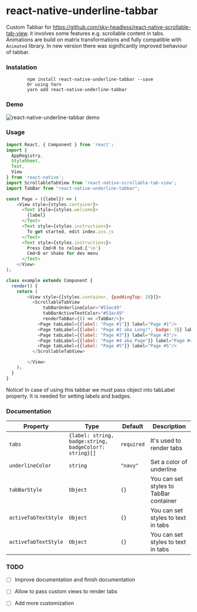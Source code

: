 # react-native-underline-tabbar
Custom Tabbar for https://github.com/skv-headless/react-native-scrollable-tab-view.
it involves some features e.g. scrollable content in tabs. Animations are build on matrix transformations and fully compatible with `Animated` library.
In new version there was significantly improved behaviour of tabbar.

### Instalation
```
        npm install react-native-underline-tabbar --save
        Or using Yarn
        yarn add react-native-underline-tabbar
```

### Demo
![react-native-underline-tabbar demo](https://raw.githubusercontent.com/Slowyn/react-native-underline-tabbar/master/demo.gif)


### Usage
```javascript
import React, { Component } from 'react';
import {
  AppRegistry,
  StyleSheet,
  Text,
  View
} from 'react-native';
import ScrollableTabView from 'react-native-scrollable-tab-view';
import TabBar from "react-native-underline-tabbar";

const Page = ({label}) => (
    <View style={styles.container}>
      <Text style={styles.welcome}>
        {label}
      </Text>
      <Text style={styles.instructions}>
        To get started, edit index.ios.js
      </Text>
      <Text style={styles.instructions}>
        Press Cmd+R to reload,{'\n'}
        Cmd+D or shake for dev menu
      </Text>
    </View>
);

class example extends Component {
  render() {
    return (
        <View style={[styles.container, {paddingTop: 20}]}>
          <ScrollableTabView
              tabBarUnderlineColor="#53ac49"
              tabBarActiveTextColor="#53ac49"
              renderTabBar={() => <TabBar/>}>
            <Page tabLabel={{label: "Page #1"}} label="Page #1"/>
            <Page tabLabel={{label: "Page #2 aka Long!", badge: 3}} label="Page #2 aka Long!"/>
            <Page tabLabel={{label: "Page #3"}} label="Page #3"/>
            <Page tabLabel={{label: "Page #4 aka Page"}} label="Page #4 aka Page"/>
            <Page tabLabel={{label: "Page #5"}} label="Page #5"/>
          </ScrollableTabView>

        </View>
    );
  }
}
```
Notice! In case of using this tabbar we must pass object into tabLabel property. It is needed for setting labels and badges.

### Documentation

| Property | Type | Default | Description |
|-----------|----------|----------|--------------------------------------------|
| `tabs`       | `{label: string, badge:string, badgeColor?: string}[]` | `required` | It's used to render tabs |
| `underlineColor`       | `string` | `"navy"` | Set a color of underline |
| `tabBarStyle`       | `Object` | `{}` | You can set styles to TabBar container |
| `activeTabTextStyle`       | `Object` | `{}` | You can set styles to text in tabs |
| `activeTabTextStyle`       | `Object` | `{}` | You can set styles to text in tabs |


### TODO

- [ ] Improve documentation and finish documentation

- [ ] Allow to pass custom views to render tabs

- [ ] Add more customization




